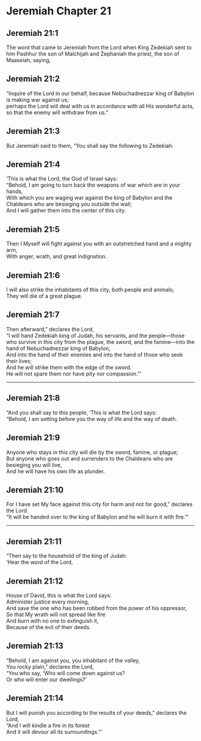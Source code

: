 # Jeremiah Chapter 21

## Jeremiah 21:1  
The word that came to Jeremiah from the Lord when King Zedekiah sent to him Pashhur the son of Malchijah and Zephaniah the priest, the son of Maaseiah, saying,

## Jeremiah 21:2  
“Inquire of the Lord in our behalf, because Nebuchadnezzar king of Babylon is making war against us;  
perhaps the Lord will deal with us in accordance with all His wonderful acts, so that the enemy will withdraw from us.”

## Jeremiah 21:3  
But Jeremiah said to them, “You shall say the following to Zedekiah:

## Jeremiah 21:4  
‘This is what the Lord, the God of Israel says:  
“Behold, I am going to turn back the weapons of war which are in your hands,  
With which you are waging war against the king of Babylon and the Chaldeans who are besieging you outside the wall;  
And I will gather them into the center of this city.

## Jeremiah 21:5  
Then I Myself will fight against you with an outstretched hand and a mighty arm,  
With anger, wrath, and great indignation.

## Jeremiah 21:6  
I will also strike the inhabitants of this city, both people and animals;  
They will die of a great plague.

## Jeremiah 21:7  
Then afterward,” declares the Lord,  
“I will hand Zedekiah king of Judah, his servants, and the people—those who survive in this city from the plague, the sword, and the famine—into the hand of Nebuchadnezzar king of Babylon,  
And into the hand of their enemies and into the hand of those who seek their lives;  
And he will strike them with the edge of the sword.  
He will not spare them nor have pity nor compassion.”’

---

## Jeremiah 21:8  
“And you shall say to this people, ‘This is what the Lord says:  
“Behold, I am setting before you the way of life and the way of death.

## Jeremiah 21:9  
Anyone who stays in this city will die by the sword, famine, or plague;  
But anyone who goes out and surrenders to the Chaldeans who are besieging you will live,  
And he will have his own life as plunder.

## Jeremiah 21:10  
For I have set My face against this city for harm and not for good,” declares the Lord.  
“It will be handed over to the king of Babylon and he will burn it with fire.”’

---

## Jeremiah 21:11  
“Then say to the household of the king of Judah:  
‘Hear the word of the Lord,

## Jeremiah 21:12  
House of David, this is what the Lord says:  
Administer justice every morning,  
And save the one who has been robbed from the power of his oppressor,  
So that My wrath will not spread like fire  
And burn with no one to extinguish it,  
Because of the evil of their deeds.

## Jeremiah 21:13  
“Behold, I am against you, you inhabitant of the valley,  
You rocky plain,” declares the Lord,  
“You who say, ‘Who will come down against us?  
Or who will enter our dwellings?’

## Jeremiah 21:14  
But I will punish you according to the results of your deeds,” declares the Lord,  
“And I will kindle a fire in its forest  
And it will devour all its surroundings.”’
